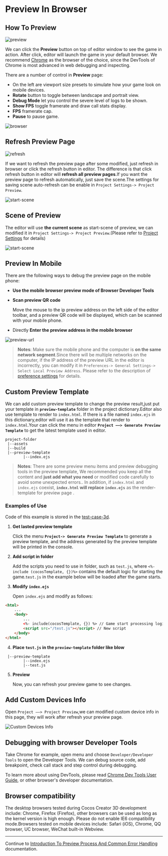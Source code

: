 
# Preview In Browser

## How To Preview

![preview](index/preview.jpg)

We can click the **Preview** button on top of editor window to see the game in action. After click, editor will launch the game in your default browser. We recommend [Chrome](http://google.com/chrome) as the browser of the choice, since the DevTools of Chrome is most advanced in web debugging and inspecting.

There are a number of control in **Preview** page:

- On the left are viewport size presets to simulate how your game look on mobile devices.
- **Rotate** button to toggle between landscape and portrait view.
- **Debug Mode** let you control the severe level of logs to be shown.
- **Show FPS** toggle framerate and draw call stats display.
- **FPS** framerate cap.
- **Pause** to pause game.

![browser](index/browser.png)

## Refresh Preview Page

![refresh](index/refresh.jpg)

If we want to refresh the preview page after some modified, just refresh in browser or click the refresh button in editor.
The difference is that click refresh button in editor will **refresh all preview pages**.If you want the preview page to refresh automatically, just save the scene.The settings for saving scene auto-refresh can be enable in `Project Settings-> Project Preview`.

![start-scene](index/auto-refresh.jpg)

## Scene of Preview

The editor will use **the current scene** as start-scene of preview, we can modified it in `Project Settings-> Project Preview`.(Please refer to [Project Settings](../project/index.md) for details)

![start-scene](index/start-scene.jpg)

## Preview In Mobile

There are the following ways to debug the preview page on the mobile phone:

- **Use the mobile browser preview mode of Browser Developer Tools**

- **Scan preview QR code**

    Move the mouse to the ip preview address on the left side of the editor toolbar, and a preview QR code will be displayed, which can be scanned with your mobile phone.

- Directly **Enter the preview address in the mobile browser**

![preview-url](index/preview-url.jpg)

> **Notes**: Make sure the mobile phone and the computer is **on the same network segment**.Since there will be multiple networks on the computer, if the IP address of the preview URL in the editor is incorrectly, you can modify it in `Preferences-> General Settings-> Select Local Preview Address`. Please refer to the description of [preference settings](../preference/index.md) for details.

## Custom Preview Template

We can add custom preview template to change the preview result,just put your template in **`preview-template`** folder in the project dictionary.Editor also use template to render to `index.html`. If there is a file named `index.ejs` in this dictionary,editor will use it as the template that render to `index.html`.Your can click the menu in editor **`Project ——> Generate Preview Template`** to get the latest template used in editor.

```
project-folder
 |--assets
 |--build
 |--preview-template
        |--index.ejs
```

> **Notes**: There are some preview menu items and preview debugging tools in the preview template, We recommended you keep all the content and **just add what you need** or modified code carefully to avoid some unexpected errors.. In addition, if `index.html` and `index.ejs` coexist, **`index.html` will replace `index.ejs`** as the render-template for preview page .

### Examples of Use

Code of this example is stored in the [test-case-3d](https://github.com/cocos-creator/test-cases-3d).

1. **Get lasted preview template**

     Click the menu **`Project-> Generate Preview Template`** to generate a preview template, and the address generated by the preview template will be printed in the console.

2. **Add script in folder**

    Add the scripts you need to use in folder, such as `test.js`, where `<%-include (cocosTemplate, {})%>` contains the default logic for starting the game.`test.js` in the example below will be loaded after the game starts.

3. **Modify `index.ejs`**

    Open `index.ejs` and modify as follows:

```html
<html>
    ...
    <body>
        ...
        <%- include(cocosTemplate, {}) %> // Game start processing logic
        <script src="/test.js"></script> // New script
    </body>
</html>
```

4. **Place `test.js` in the `preview-template` folder like blow**

```
 |--preview-template
        |--index.ejs
        |--test.js
```

5. **Preview**

    Now, you can refresh your preview game to see changes.

## Add Custom Devices Info

Open `Project ——> Project Preview`,we can modified custom device info in this page, they will work after refresh your preview page.

![Custom Devices Info](./browser/user_device.jpg)

## Debugging with browser Developer Tools

Take Chrome for example, open menu and choose `Developer/Developer Tools` to open the Developer Tools. We can debug source code, add breakpoint, check call stack and step control during debugging.

To learn more about using DevTools, please read [Chrome Dev Tools User Guide](https://developers.google.com/web/tools/chrome-devtools), or other browser's developer documentation.

## Browser compatibility

The desktop browsers tested during Cocos Creator 3D development include: Chrome, Firefox (Firefox), other browsers can be used as long as the kernel version is high enough. Please do not enable IE6 compatibility mode.Browsers tested on mobile devices include: Safari (iOS), Chrome, QQ browser, UC browser, WeChat built-in Webview.

<hr>

Continue to [Introduction To Preview Process And Common Error Handling](preview-guid.md) documentation.
